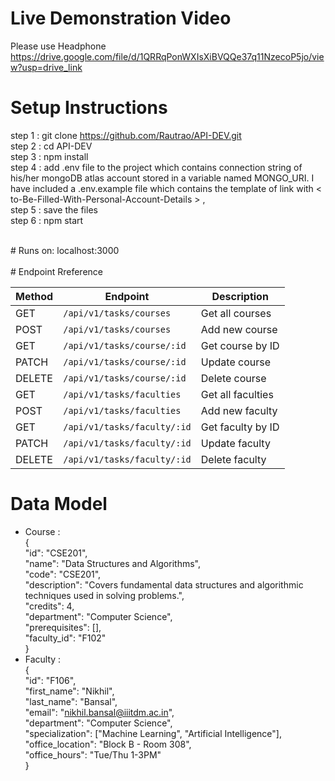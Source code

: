 # Live Demonstration Video
Please use Headphone </br>
https://drive.google.com/file/d/1QRRqPonWXIsXiBVQQe37q11NzecoP5jo/view?usp=drive_link

# Setup Instructions</br>

step 1 : git clone https://github.com/Rautrao/API-DEV.git </br>
step 2 : cd API-DEV</br>
step 3 : npm install</br>
step 4 : add .env file to the project which contains connection string of his/her mongoDB atlas account stored in a variable named MONGO_URI. I have included a .env.example file which contains the template of link with < to-Be-Filled-With-Personal-Account-Details > , </br>
step 5 : save the files</br>
step 6 : npm start </br>

</br>
#
Runs on: localhost:3000</br>
</br>
# Endpoint Rreference

| Method | Endpoint                    | Description       |
| ------ | --------------------------- | ----------------- |
| GET    | `/api/v1/tasks/courses`     | Get all courses   |
| POST   | `/api/v1/tasks/courses`     | Add new course    |
| GET    | `/api/v1/tasks/course/:id`  | Get course by ID  |
| PATCH  | `/api/v1/tasks/course/:id`  | Update course     |
| DELETE | `/api/v1/tasks/course/:id`  | Delete course     |
| GET    | `/api/v1/tasks/faculties`   | Get all faculties |
| POST   | `/api/v1/tasks/faculties`   | Add new faculty   |
| GET    | `/api/v1/tasks/faculty/:id` | Get faculty by ID |
| PATCH  | `/api/v1/tasks/faculty/:id` | Update faculty    |
| DELETE | `/api/v1/tasks/faculty/:id` | Delete faculty    |

# Data Model

- Course :</br>
    {</br>
        "id": "CSE201",</br>
        "name": "Data Structures and Algorithms",</br>
        "code": "CSE201",</br>
        "description": "Covers fundamental data structures and algorithmic techniques used in solving problems.",</br>
        "credits": 4,</br>
        "department": "Computer Science",</br>
        "prerequisites": [],</br>
        "faculty_id": "F102"</br>
    }</br>
- Faculty : </br>
    {</br>
        "id": "F106",</br>
        "first_name": "Nikhil",</br>
        "last_name": "Bansal",</br>
        "email": "nikhil.bansal@iiitdm.ac.in",</br>
        "department": "Computer Science",</br>
        "specialization": ["Machine Learning", "Artificial Intelligence"],</br>
        "office_location": "Block B - Room 308",</br>
        "office_hours": "Tue/Thu 1-3PM"</br>
    }</br>
    
    
